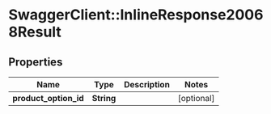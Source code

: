 # SwaggerClient::InlineResponse20068Result

## Properties
Name | Type | Description | Notes
------------ | ------------- | ------------- | -------------
**product_option_id** | **String** |  | [optional] 


